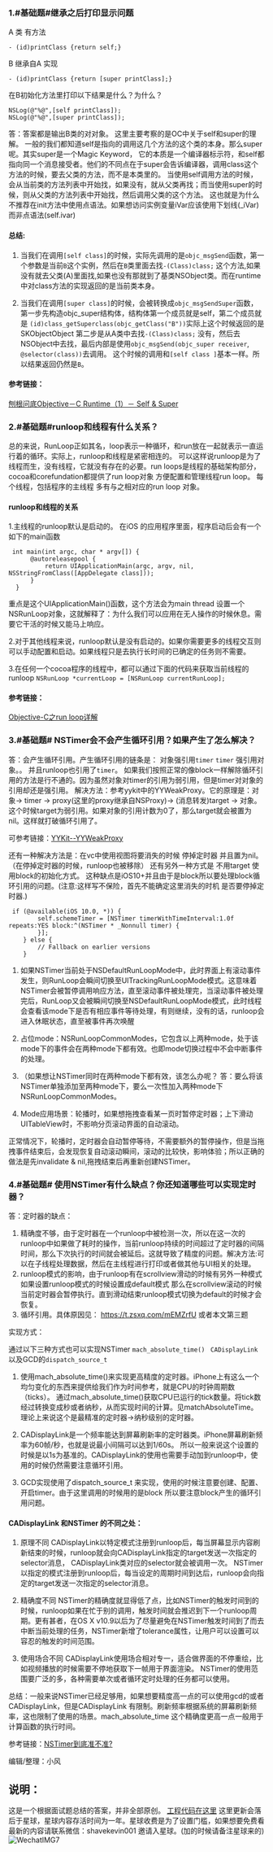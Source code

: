 ###  1.#基础题#继承之后打印显示问题 
A 类 有方法 
```
- (id)printClass {return self;}
```
B 继承自A  实现
```
- (id)printClass {return [super printClass];}
```
在B初始化方法里打印以下结果是什么？为什么？
```
NSLog(@"%@",[self printClass]);
NSLog(@"%@",[super printClass]);
```
答：答案都是输出B类的对对象。
 这里主要考察的是OC中关于self和super的理解。 一般的我们都知道self是指向的调用这几个方法的这个类的本身。那么super呢。其实super是一个Magic Keyword，
它的本质是一个编译器标示符，和self都指向同一个消息接受者。他们的不同点在于super会告诉编译器，调用class这个方法的时候，要去父类的方法，而不是本类里的。
 当使用self调用方法的时候，会从当前类的方法列表中开始找，如果没有，就从父类再找；而当使用super的时候，则从父类的方法列表中开始找，然后调用父类的这个方法。
 这也就是为什么不推荐在init方法中使用点语法。如果想访问实例变量iVar应该使用下划线(_iVar) 而非点语法(self.ivar)
 
#### 总结:
1. 当我们在调用`[self class]`的时候，实际先调用的是`objc_msgSend`函数，第一个参数是当前`B`这个实例，然后在`B`类里面去找`-(Class)class;` 这个方法,如果没有就去父类(A)里面找,如果也没有那就到了基类NSObject类。而在runtime中对class方法的实现返回的是当前类本身。


2. 当我们在调用`[super class]`的时候，会被转换成`objc_msgSendSuper`函数，第一步先构造objc_super结构体，结构体第一个成员就是self，第二个成员就是
 `(id)class_getSuperclass(objc_getClass("B"))`实际上这个时候返回的是SKObjectObject 第二步是从A类中去找`-(Class)class;`
 没有，然后去NSObject中去找，最后内部是使用`objc_msgSend(objc_super receiver`, `@selector(class))`去调用。 这个时候的调用和`[self class ]`基本一样。所以结果返回仍然是`B`。


#### 参考链接：

[刨根问底Objective－C Runtime（1）－ Self & Super]( https://blog.csdn.net/u011344883/article/details/41512683)


### 2.#基础题#runloop和线程有什么关系？

  总的来说，RunLoop正如其名，loop表示一种循环，和run放在一起就表示一直运行着的循环。实际上，runloop和线程是紧密相连的。
  可以这样说runloop是为了线程而生，没有线程，它就没有存在的必要。run loops是线程的基础架构部分，cocoa和corefundation都提供了run loop对象
  方便配置和管理线程run loop。 每个线程，包括程序的主线程 多有与之相对应的run loop 对象。
  
#### runloop和线程的关系
 
  1.主线程的runloop默认是启动的。
  在iOS 的应用程序里面，程序启动后会有一个如下的main函数
  
```
 int main(int argc, char * argv[]) {
      @autoreleasepool {
          return UIApplicationMain(argc, argv, nil, NSStringFromClass([AppDelegate class]));
      }
  }
```
  重点是这个UIApplicationMain()函数，这个方法会为main thread 设置一个NSRunLoop对象，这就解释了：为什么我们可以应用在无人操作的时候休息。需要它干活的时候又能马上响应。
 

   2.对于其他线程来说，runloop默认是没有启动的。如果你需要更多的线程交互则可以手动配置和启动。如果线程只是去执行长时间的已确定的任务则不需要。
 


   3.在任何一个cocoa程序的线程中，都可以通过下面的代码来获取当前线程的runloop
   ```NSRunLoop *currentLoop = [NSRunLoop currentRunLoop];```
   
#### 参考链接：
[Objective-C之run loop详解](https://blog.csdn.net/wzzvictory/article/details/9237973)

### 3.#基础题# NSTimer会不会产生循环引用？如果产生了怎么解决？

答：会产生循环引用。产生循环引用的链条是： 对象强引用`timer`  `timer` 强引用对象。。 并且runloop也引用了`timer`。 如果我们按照正常的像block一样解除循环引用的方法是行不通的。因为虽然对象对timer的引用为弱引用，但是timer对对象的引用却还是强引用。
解决方法：参考yykit中的YYWeakProxy。它的原理是：对象-> timer -> proxy(这里的proxy继承自NSProxy)-> (消息转发)target -> 对象。
这个时候target为弱引用。如果对象的引用计数为0了，那么target就会被置为nil。这样就打破循环引用了。

可参考链接：[YYKit--YYWeakProxy](https://juejin.im/post/5a30f86ef265da4325294b3b)

 还有一种解决方法是：在vc中使用视图将要消失的时候 停掉定时器 并且置为nil。（在停掉定时器的时候，runloop也被移除）
 还有另外一种方式是 不用target 使用block的初始化方式。 这种缺点是iOS10+并且由于是block所以要处理block循环引用的问题。(注意:这样写不保险，首先不能确定这里消失的时机 是否要停掉定时器.)
 
```
 if (@available(iOS 10.0, *)) {
        self.schemeTimer = [NSTimer timerWithTimeInterval:1.0f repeats:YES block:^(NSTimer * _Nonnull timer) {
        }];
    } else {
        // Fallback on earlier versions
    }
```

  
1. 如果NSTimer当前处于NSDefaultRunLoopMode中，此时界面上有滚动事件发生，则RunLoop会瞬间切换至UITrackingRunLoopMode模式。这意味着NSTimer会被暂停调用响应方法，直至滚动事件被处理完，当滚动事件被处理完后，RunLoop又会被瞬间切换至NSDefaultRunLoopMode模式，此时线程会查看该mode下是否有相应事件等待处理，有则继续，没有的话，runloop会进入休眠状态，直至被事件再次唤醒
 
2. 占位mode：NSRunLoopCommonModes，它包含以上两种mode，处于该mode下的事件会在两种mode下都有效。也即mode切换过程中不会中断事件的处理。

3. （如果想让NSTimer同时在两种mode下都有效，该怎么办呢？
 答：要么将该NSTimer单独添加至两种mode下，要么一次性加入两种mode下NSRunLoopCommonModes。
 
4. Mode应用场景：轮播时，如果想拖拽查看某一页时暂停定时器；上下滑动UITableView时，不影响分页滚动界面的自动滚动。
 
 正常情况下，轮播时，定时器会自动暂停等待，不需要额外的暂停操作，但是当拖拽事件结束后，会发现恢复自动滚动瞬间，滚动的比较快，影响体验；所以正确的做法是先invalidate & nil,拖拽结束后再重新创建NSTimer。
 
 
 
 ### 4.#基础题#  使用NSTimer有什么缺点？你还知道哪些可以实现定时器？
答：定时器的缺点：

 1. 精确度不够，由于定时器在一个runloop中被检测一次，所以在这一次的runloop中如果做了耗时的操作，当前runloop持续的时间超过了定时器的间隔时间，那么下次执行的时间就会被延后。这就导致了精度的问题。解决方法:可以在子线程处理数据，然后在主线程进行打印或者做其他与UI相关的处理。
 2. runloop模式的影响，由于runloop有在scrollview滑动的时候有另外一种模式 如果设置runloop模式的时候设置成default模式 那么在scrollview滚动的时候当前定时器会暂停执行。直到滑动结束runloop模式切换为default的时候才会恢复。
  3. 循环引用。具体原因见： https://t.zsxq.com/mEMZrfU  或者本文第三题
  
  实现方式：
 
通过以下三种方式也可以实现NSTimer `mach_absolute_time() ` `CADisplayLink` 以及GCD的`dispatch_source_t`

 1. 使用mach_absolute_time()来实现更高精度的定时器。iPhone上有这么一个均匀变化的东西来提供给我们作为时间参考，就是CPU的时钟周期数（ticks）。 通过mach_absolute_time()获取CPU已运行的tick数量。将tick数经过转换变成秒或者纳秒，从而实现时间的计算。见matchAbsoluteTime。  理论上来说这个是最精准的定时器->纳秒级别的定时器。
 
2. CADisplayLink是一个频率能达到屏幕刷新率的定时器类。iPhone屏幕刷新频率为60帧/秒，也就是说最小间隔可以达到1/60s。 所以一般来说这个设置的时候是以1s为基准的。CADisplayLink的使用也需要手动加到runloop中，使用的时候仍然需要注意循环引用。
    
3. GCD实现使用了dispatch_source_t 来实现，使用的时候注意要创建、配置、开启timer。由于这里调用的时候用的是block 所以要注意block产生的循环引用问题。


#### CADisplayLink 和NSTimer 的不同之处：

 1. 原理不同 CADisplayLink以特定模式注册到runloop后，每当屏幕显示内容刷新结束的时候，runloop就会向CADisplayLink指定的target发送一次指定的selector消息， CADisplayLink类对应的selector就会被调用一次。
 NSTimer以指定的模式注册到runloop后，每当设定的周期时间到达后，runloop会向指定的target发送一次指定的selector消息。
 
 2. 精确度不同
  NSTimer的精确度就显得低了点，比如NSTimer的触发时间到的时候，runloop如果在忙于别的调用，触发时间就会推迟到下一个runloop周期。更有甚者，在OS X v10.9以后为了尽量避免在NSTimer触发时间到了而去中断当前处理的任务，NSTimer新增了tolerance属性，让用户可以设置可以容忍的触发的时间范围。
 
 3. 使用场合不同
 CADisplayLink使用场合相对专一，适合做界面的不停重绘，比如视频播放的时候需要不停地获取下一帧用于界面渲染。
 NSTimer的使用范围要广泛的多，各种需要单次或者循环定时处理的任务都可以使用。
 
 总结：一般来说NSTimer已经足够用，如果想要精度高一点的可以使用gcd的或者CADisplayLink，但是CADisplayLink 有限制。刷新频率根据系统的屏幕刷新频率，这也限制了使用的场景。mach_absolute_time 这个精确度更高一点一般用于计算函数的执行时间。
 
 参考链接：[NSTimer到底准不准?](https://blog.csdn.net/luolianxi/article/details/78618549)
 
 编辑/整理：小风
 
## 说明：

这是一个根据面试题总结的答案，并非全部原创。
[工程代码在这里](https://github.com/shaveKevin/iOSInterViewDemo) 
这里更新会落后于星球，星球内容存活时间为一年。星球收费是为了设置门槛，如果想要免费看最新的内容请联系微信：shavekevin001 邀请入星球。(加的时候请备注星球来的)
![WechatIMG7](https://tvax1.sinaimg.cn/large/a5a05ef3gy1g7ynnnga3zj20j60puq66.jpg)
